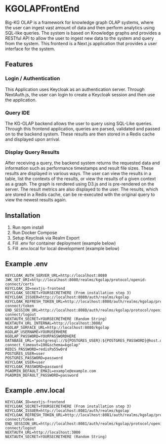# KGOLAPFrontEnd
Big-KG OLAP is a framework for knowledge graph OLAP systems, where the user can ingest vast amount of data and then perform analytics using SQL-like queries. The system is based on Knowledge graphs and provides a RESTful API to allow the user to ingest new data to the system and query from the system.
This frontend is a Next.js application that provides a user interface for the system.

## Features

### Login / Authentication
This Application uses Keycloak as an authentication server. Through NextAuth.js, the user can login to create a Keycloak session and then use the application.


### Query IDE
The KG-OLAP backend allows the user to query using SQL-Like queries. Through this frontend application, queries are parsed, validated and passed on to the backend system. These results are then stored in a Redis cache and displayed upon arrival.

### Display Query Results
After receiving a query, the backend system returns the requested data and information such as performance timestamps and result file sizes. These results are displayed in various ways.
The user can view the results in a table, list the contexts of the results, or view the results of a given context as a graph. The graph is rendered using D3.js and is pre-rendered on the server. The result metrics are also displayed to the user.
The results, which are stored in a Redis cache, can be re-executed with the original query to view the newest results again.

## Installation
 1. Run npm install
 2. Run Docker Compose
 3. Setup Keycloak via Realm Export
 4. Fill .env for container deployment (example below)
 5. Fill .env.local for local development (example below)

## Example .env
```
KEYCLOAK_AUTH_SERVER_URL=http://localhost:8080
JWK_SET_URI=http://localhost:8080/realms/kgolap/protocol/openid-connect/certs
KEYCLOAK_ID=nextjs-frontend
KEYCLOAK_SECRET=YOURSECRETHERE (From installation step 3)
KEYCLOAK_ISSUER=http://localhost:8080/auth/realms/kgolap
KEYCLOAK_REFRESH_TOKEN_URL=http://localhost:8080/auth/realms/kgolap/protocol/openid-connect/token
END_SESSION_URL=http://localhost:8080/auth/realms/kgolap/protocol/openid-connect/logout
NEXTAUTH_SECRET=YOURSECRETHERE (Random String)
NEXTAUTH_URL_INTERNAL=http://localhost:3000/
KGOLAP_SURFACE_URL=http://localhost:8080/kgolap
KGOLAP_USERNAME=YOURUSERHERE
KGOLAP_PASSWORD=YOURPASSWORDHERE
DATABASE_URL="postgresql://${POSTGRES_USER}:${POSTGRES_PASSWORD}@host.docker.internal:5432/kgolap?connect_timeout=100&schema=kgolap"
REDIS_PASSWORD=redisPa55w0rd
POSTGRES_USER=user
POSTGRES_PASSWORD=password
KEYCLOAK_USER=user
KEYCLOAK_PASSWORD=password
PGADMIN_DEFAULT_EMAIL=example@example.com
PGADMIN_DEFAULT_PASSWORD=password
```

## Example .env.local
```
KEYCLOAK_ID=nextjs-frontend
KEYCLOAK_SECRET=YOURSECRETHERE (From installation step 3)
KEYCLOAK_ISSUER=http://localhost:8081/auth/realms/kgolap
KEYCLOAK_REFRESH_TOKEN_URL=http://localhost:8081/auth/realms/kgolap/protocol/openid-connect/token
END_SESSION_URL=http://localhost:8081/auth/realms/kgolap/protocol/openid-connect/logout
NEXTAUTH_URL=http://localhost:3000
NEXTAUTH_SECRET=YOURSECRETHERE (Random String)
```

